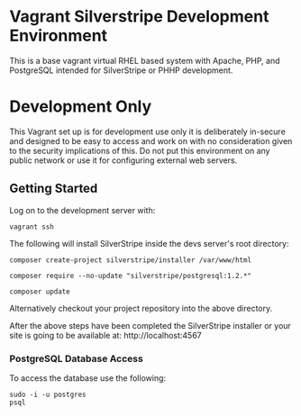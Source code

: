 # Vagrant Silverstripe Development Environment

This is a base vagrant virtual RHEL based system with Apache, PHP, and PostgreSQL intended for SilverStripe or PHHP development.

Development Only
===
This Vagrant set up is for development use only it is deliberately in-secure and designed to be easy to access and work on with no consideration given to the security implications of this. Do not put this environment on any public network or use it for configuring external web servers.

## Getting Started

Log on to the development server with:

`vagrant ssh`

The following will install SilverStripe inside the devs server's root directory:

```
composer create-project silverstripe/installer /var/www/html

composer require --no-update "silverstripe/postgresql:1.2.*"

composer update
```

Alternatively checkout your project repository into the above directory.

After the above steps have been completed the SilverStripe installer or your site is going to be available at: http://localhost:4567

### PostgreSQL Database Access

To access the database use the following:

```
sudo -i -u postgres
psql
```


